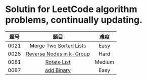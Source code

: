 # Solutin for LeetCode algorithm problems, continually updating.

|题号|题目|难度|
|:---:|:---:|:---:|
|0021|[Merge Two Sorted Lists](https://leetcode.com/problems/merge-two-sorted-lists/)|Easy|
|0025|[Reverse Nodes in k-Group](https://leetcode.com/problems/reverse-nodes-in-k-group/)|Hard|
|0061|[Rotate List](https://leetcode.com/problems/rotate-list/)|Medium|
|0067|[add Binary](https://leetcode.com/problems/add-binary/)|Easy|
